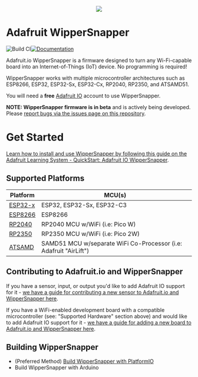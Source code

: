 <p align="center">
  <img src="https://i.imgur.com/EsMTDH1.png" />
</p>

# Adafruit WipperSnapper
![Build CI](https://github.com/adafruit/Adafruit_Wippersnapper_Arduino/actions/workflows/build-clang-doxy.yml/badge.svg)[![Documentation](https://github.com/adafruit/ci-arduino/blob/master/assets/doxygen_badge.svg)](http://adafruit.github.io/Adafruit_Wippersnapper_Arduino/html/index.html)

Adafruit.io WipperSnapper is a firmware designed to turn any Wi-Fi-capable board into an Internet-of-Things (IoT) device. No programming is required!

WipperSnapper works with multiple microcontroller architectures such as ESP8266, ESP32, ESP32-Sx, ESP32-Cx, RP2040, RP2350, and ATSAMD51.

You will need a **free** [Adafruit IO](https://io.adafruit.com) account to use WipperSnapper.

**NOTE: WipperSnapper firmware is in beta** and is actively being developed. Please [report bugs via the issues page on this repository](https://github.com/adafruit/Adafruit_Wippersnapper_Arduino/issues/new?assignees=&labels=&projects=&template=bug_report.md&title=). 

# Get Started
[Learn how to install and use WipperSnapper by following this guide on the Adafruit Learning System - QuickStart: Adafruit IO WipperSnapper](https://learn.adafruit.com/quickstart-adafruit-io-wippersnapper).

## Supported Platforms

|Platform| MCU(s) |
|--|--|
|[ESP32-x](https://github.com/espressif/arduino-esp32)| ESP32, ESP32-Sx, ESP32-C3 |
|[ESP8266](https://github.com/esp8266/Arduino)| ESP8266 |
|[RP2040](https://github.com/earlephilhower/arduino-pico)| RP2040 MCU w/WiFi (i.e: Pico W) |
|[RP2350](https://github.com/earlephilhower/arduino-pico)| RP2350 MCU w/WiFi (i.e: Pico 2W) |
|[ATSAMD](https://github.com/adafruit/ArduinoCore-samd/)|  SAMD51 MCU w/separate WiFi Co-Processor (i.e: Adafruit "AirLift")|

## Contributing to Adafruit.io and WipperSnapper

If you have a sensor, input, or output you'd like to add Adafruit IO support for it - [we have a guide for contributing a new sensor to Adafruit.io and WipperSnapper here](https://learn.adafruit.com/how-to-add-a-new-component-to-adafruit-io-wippersnapper).

If you have a WiFi-enabled development board with a compatible microcontroller (see: "Supported Hardware" section above) and would like to add Adafruit IO support for it - [we have a guide for adding a new board to Adafruit.io and WipperSnapper here](https://learn.adafruit.com/how-to-add-a-new-board-to-wippersnapper).

## Building WipperSnapper

 -  (Preferred Method) [Build WipperSnapper with PlatformIO](https://learn.adafruit.com/how-to-add-a-new-component-to-adafruit-io-wippersnapper/build-wippersnapper-with-platformio)
 - Build WipperSnapper with Arduino
